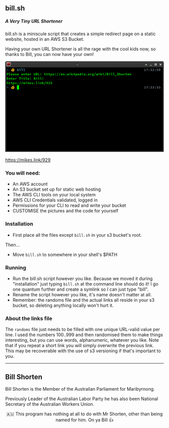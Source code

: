 ## bill.sh
##### A Very Tiny URL Shortener
bill.sh is a miniscule script that creates a simple redirect page on a static website, hosted in an AWS S3 Bucket.

Having your own URL Shortener is all the rage with the cool kids now, so thanks to Bill, you can now have your own!

![Demo](https://raw.githubusercontent.com/MikeLindner/bill.shorten/master/en_operation.png)

<a href="https://mikes.link/929">https://mikes.link/929<a>

### You will need:
* An AWS account
* An S3 bucket set up for static web hosting
* The AWS CLI tools on your local system
* AWS CLI Credentials validated, logged in
* Permissions for your CLI to read and write your bucket
* CUSTOMISE the pictures and the code for yourself

### Installation
* First place all the files except `bill.sh` in your s3 bucket's root.

Then...

* Move `bill.sh` to somewhere in your shell's $PATH

### Running
* Run the bill.sh script however you like.  Because we moved it during "installation" just typing `bill.sh` at the command line should do it!  I go one quantum further and create a symlink so I can just type "bill".
* Rename the script however you like, it's name doesn't matter at all.
* Remember: the randoms file and the actual links all reside in your s3 bucket, so deleting anything locally won't hurt it.

### About the links file

The `randoms` file just needs to be filled with one unique URL-valid value per line.  I used the numbers 100..999 and then randomised them to make things interesting, but you can use words, alphanumeric, whatever you like.  Note that if you repeat a short link you will simply overwrite the previous link.  This may be recoverable with the use of s3 versioning if that's important to you.

***

## Bill Shorten
Bill Shorten is the Member of the Australian Parliament for Maribyrnong.  

Previously Leader of the Australian Labor Party he has also been National Secretary of the Australian Workers Union.

<p style="text-align: center;">🇦🇺 This program has nothing at all to do with Mr Shorten, other than being named for him.  On ya Bill 👍
